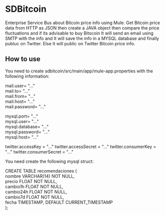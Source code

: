 # SDBitcoin
Enterprise Service Bus about Bitcoin price info using Mule.
Get Bitcoin price data from HTTP as JSON then create a JAVA object then compare the price fluctuations and if its advisable to buy Bitscoin It will send an email using SMTP with the info and It will save the info in a MYSQL database and finally publuc on Twitter. Else It will public on Twitter Bitcoin price info.

## How to use
You need to create sdbitcoin/src/main/app/mule-app.properties with the following information:

mail.user= "..."   
mail.to= "..."  
mail.from= "..."  
mail.host= "..."  
mail.password= "..."  

mysql.port= "..."  
mysql.user= "..."  
mysql.database= "..."  
mysql.password= "..."  
mysql.host= "..."

twitter.accessKey = "..."
twitter.accessSecret = "..."
twitter.consumerKey = "..."
twitter.consumerSecret = "..."

You need create the following mysql struct:  

CREATE TABLE recomendaciones (  
nombre VARCHAR(14) NOT NULL,  
precio FLOAT NOT NULL,  
cambio1h FLOAT NOT NULL,  
cambio24h FLOAT NOT NULL,  
cambio7d FLOAT NOT NULL,  
fecha TIMESTAMP, DEFAULT CURRENT_TIMESTAMP  
);
